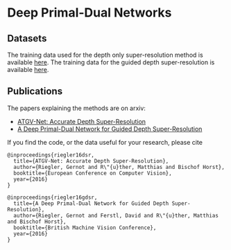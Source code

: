 # Deep Primal-Dual Networks

## Datasets
The training data used for the depth only super-resolution method is available [here](https://drive.google.com/drive/folders/0B-TLBHhAnzw8VWc3SWpHaVd1N0U?usp=sharing).
The training data for the guided depth super-resolution is available [here](https://drive.google.com/drive/folders/0B-TLBHhAnzw8V0xzT3VxclhmWm8?usp=sharing).

## Publications
The papers explaining the methods are on arxiv:
- [ATGV-Net: Accurate Depth Super-Resolution](https://arxiv.org/abs/1607.07988)
- [A Deep Primal-Dual Network for Guided Depth Super-Resolution](https://arxiv.org/abs/1607.08569)

If you find the code, or the data useful for your research, please cite

```
@inproceedings{riegler16dsr,
  title={ATGV-Net: Accurate Depth Super-Resolution},
  author={Riegler, Gernot and R\"{u}ther, Matthias and Bischof Horst},
  booktitle={European Conference on Computer Vision},
  year={2016}
}
```

```
@inproceedings{riegler16gdsr,
  title={A Deep Primal-Dual Network for Guided Depth Super-Resolution},
  author={Riegler, Gernot and Ferstl, David and R\"{u}ther, Matthias and Bischof Horst},
  booktitle={British Machine Vision Conference},
  year={2016}
}
```
